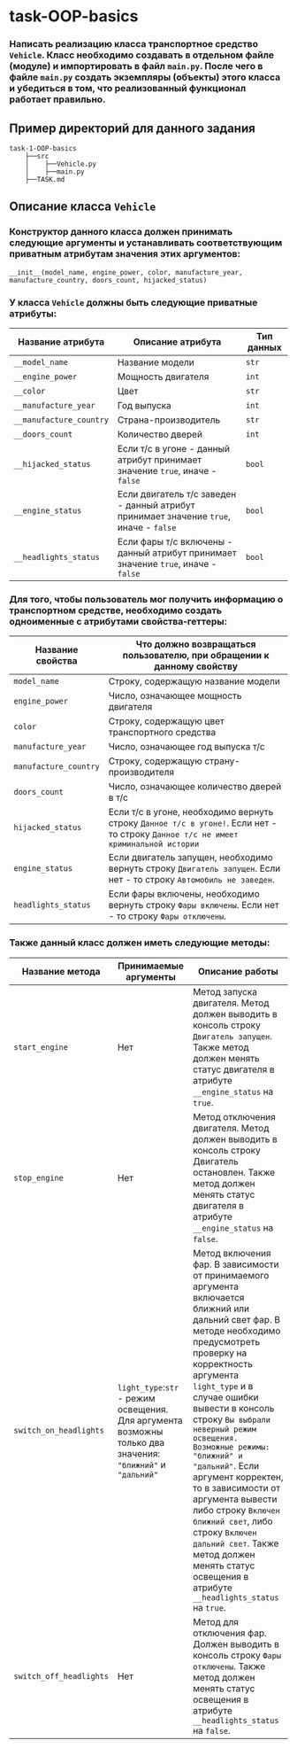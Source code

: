 # task-OOP-basics
### Написать реализацию класса транспортное средство `Vehicle`. Класс необходимо создавать в отдельном файле (модуле) и импортировать в файл `main.py`. После чего в файле `main.py` создать экземпляры (объекты) этого класса и убедиться в том, что реализованный функционал работает правильно.
## Пример директорий для данного задания
```
task-1-OOP-basics
    ├──src
    │    ├──Vehicle.py
    │    ├──main.py
    ├──TASK.md
```
## Описание класса `Vehicle`
### Конструктор данного класса должен принимать следующие аргументы и устанавливать соответствующим приватным атрибутам значения этих аргументов:
`__init__(model_name, engine_power, color, manufacture_year, manufacture_country, doors_сount, hijacked_status)`
### У класса `Vehicle` должны быть следующие приватные атрибуты:
Название атрибута | Описание атрибута | Тип данных
------------------|-------------------|--------------
`__model_name` | Название модели | `str`
`__engine_power` | Мощность двигателя | `int`
`__color` | Цвет | `str`
`__manufacture_year` | Год выпуска | `int`
`__manufacture_country` | Страна-производитель | `str`
`__doors_сount` | Количество дверей | `int`
`__hijacked_status` | Если т/с в угоне - данный атрибут принимает значение `true`, иначе - `false` | `bool`
`__engine_status` | Если двигатель т/с заведен - данный атрибут принимает значение `true`, иначе - `false` | `bool`
`__headlights_status` | Если фары т/с включены - данный атрибут принимает значение `true`, иначе - `false` | `bool`
### Для того, чтобы пользователь мог получить информацию о транспортном средстве, необходимо создать одноименные с атрибутами свойства-геттеры:
Название свойства | Что должно возвращаться пользователю, при обращении к данному свойству
------------------|-----------------------------------------------------------------------
`model_name` | Строку, содержащую название модели
`engine_power` | Число, означающее мощность двигателя
`color` | Строку, содержащую цвет транспортного средства
`manufacture_year` | Число, означающее год выпуска т/с
`manufacture_country` | Строку, содержащую страну-производителя
`doors_сount` | Число, означающее количество дверей в т/с
`hijacked_status` | Если т/с в угоне, необходимо вернуть строку `Данное т/с в угоне!`. Если нет - то строку `Данное т/с не имеет криминальной истории`
`engine_status` | Если двигатель запущен, необходимо вернуть строку `Двигатель запущен`. Если нет - то строку `Автомобиль не заведен`.
`headlights_status` | Если фары включены, необходимо вернуть строку `Фары включены`. Если нет - то строку `Фары отключены`.
### Также данный класс должен иметь следующие методы:
Название метода | Принимаемые аргументы | Описание работы
----------------|-----------------------|-----------------------------
`start_engine` | Нет | Метод запуска двигателя. Метод должен выводить в консоль строку `Двигатель запущен`. Также метод должен менять статус двигателя в атрибуте `__engine_status` на `true`.
`stop_engine` | Нет | Метод отключения двигателя. Метод должен выводить в консоль строку Двигатель остановлен. Также метод должен менять статус двигателя в атрибуте `__engine_status` на `false`.
`switch_on_headlights` | `light_type`:`str` - режим освещения. Для аргумента возможны только два значения: `"ближний"` и `"дальний"` | Метод включения фар. В зависимости от принимаемого аргумента включается ближний или дальний свет фар. В методе необходимо предусмотреть проверку на корректность аргумента `light_type` и в случае ошибки вывести в консоль строку `Вы выбрали неверный режим освещения. Возможные режимы: "ближний" и "дальний"`. Если аргумент корректен, то в зависимости от аргумента вывести либо строку `Включен ближний свет`, либо строку `Включен дальний свет`. Также метод должен менять статус освещения в атрибуте `__headlights_status` на `true`.
`switch_off_headlights` | Нет | Метод для отключения фар. Должен выводить в консоль строку `Фары отключены`. Также метод должен менять статус освещения в атрибуте `__headlights_status` на `false`.
